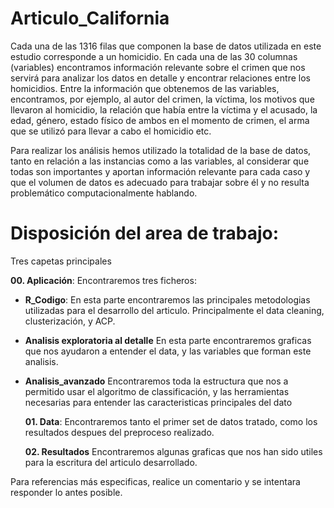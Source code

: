 # Articulo_California

Cada una de las 1316 filas que componen la base de datos utilizada en este estudio corresponde a un homicidio. En cada una de las 30 columnas (variables) encontramos información relevante sobre el crimen que nos servirá para analizar los datos en detalle y encontrar relaciones entre los homicidios. Entre la información que obtenemos de las variables, encontramos, por ejemplo, al autor del crimen, la víctima, los motivos que llevaron al homicidio, la relación que había entre la víctima y el acusado, la edad, género, estado físico de ambos en el momento de crimen, el arma que se utilizó para llevar a cabo el homicidio etc. 

Para realizar los análisis hemos utilizado la totalidad de la base de datos, tanto en relación a las instancias como a las variables, al considerar que todas son importantes y aportan información relevante para cada caso y que el volumen de datos es adecuado para trabajar sobre él y no resulta problemático computacionalmente hablando. 

# Disposición del area de trabajo:

Tres capetas principales

**00. Aplicación**: 
    Encontraremos tres ficheros:
    
- **R_Codigo**: En esta parte encontraremos las principales metodologias utilizadas para el desarrollo del articulo.            Principalmente el data cleaning, clusterización, y ACP.
      
- **Analisis exploratoria al detalle** En esta parte encontraremos graficas que nos ayudaron a entender el data, y las variables que forman este analisis.
      
- **Analisis_avanzado** Encontraremos toda la estructura que nos a permitido usar el algoritmo de classificación, y las herramientas necesarias para entender las caracteristicas principales del dato

  **01. Data**:
    Encontraremos tanto el primer set de datos tratado, como los resultados despues del preproceso realizado.

  **02. Resultados**
    Encontraremos algunas graficas que nos han sido utiles para la escritura del articulo desarrollado.


Para referencias más especificas, realice un comentario y se intentara responder lo antes posible.
